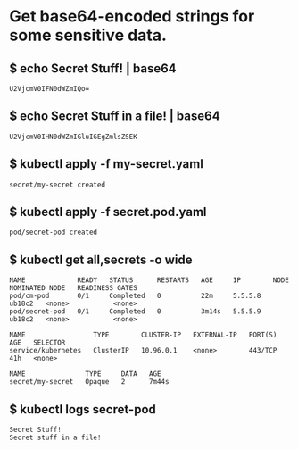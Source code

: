# Get base64-encoded strings for some sensitive data.

## $ echo Secret Stuff! | base64
```
U2VjcmV0IFN0dWZmIQo=
```

## $ echo Secret Stuff in a file! | base64
```
U2VjcmV0IHN0dWZmIGluIGEgZmlsZSEK
```

## $ kubectl apply -f my-secret.yaml 
```
secret/my-secret created
```

## $ kubectl apply -f secret.pod.yaml 
```
pod/secret-pod created
```

## $ kubectl get all,secrets -o wide
```
NAME             READY   STATUS      RESTARTS   AGE     IP        NODE     NOMINATED NODE   READINESS GATES
pod/cm-pod       0/1     Completed   0          22m     5.5.5.8   ub18c2   <none>           <none>
pod/secret-pod   0/1     Completed   0          3m14s   5.5.5.9   ub18c2   <none>           <none>

NAME                 TYPE        CLUSTER-IP   EXTERNAL-IP   PORT(S)   AGE   SELECTOR
service/kubernetes   ClusterIP   10.96.0.1    <none>        443/TCP   41h   <none>

NAME               TYPE     DATA   AGE
secret/my-secret   Opaque   2      7m44s
```

## $ kubectl logs secret-pod
```
Secret Stuff!
Secret stuff in a file!
```
